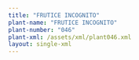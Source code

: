 ```yaml
---
title: "FRUTICE INCOGNITO"
plant-name: "FRUTICE INCOGNITO"
plant-number: "046"
plant-xml: /assets/xml/plant046.xml
layout: single-xml
---
```

